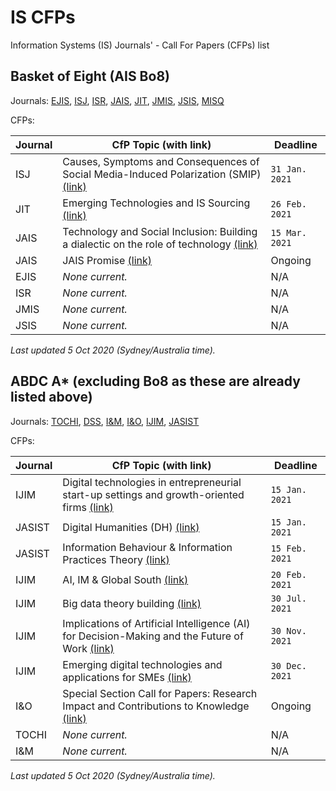 # IS CFPs
Information Systems (IS) Journals' - Call For Papers (CFPs) list

## Basket of Eight (AIS Bo8)

Journals: [EJIS](https://www.tandfonline.com/toc/tjis20/current), [ISJ](https://onlinelibrary.wiley.com/journal/13652575), [ISR](https://pubsonline.informs.org/journal/isre), [JAIS](https://aisel.aisnet.org/jais/), [JIT](https://journals.sagepub.com/home/jina), [JMIS](https://www.jmis-web.org/issues), [JSIS](https://www.journals.elsevier.com/the-journal-of-strategic-information-systems), [MISQ](https://www.misq.org/)

CFPs:

| Journal | CfP Topic (with link) | Deadline |
| - | - | - |
| ISJ | Causes, Symptoms and Consequences of Social Media-Induced Polarization (SMIP) [(link)](https://onlinelibrary.wiley.com/pb-assets/assets/13652575/ISJ_SMIP_CFP%20(002).pdf) | `31 Jan. 2021` |
| JIT | Emerging Technologies and IS Sourcing [(link)](https://journals.sagepub.com/pb-assets/cmscontent/JIT%20CFP%20SI%20Emerging%20Technologies%20IS%20Sourcing%20FINAL-1588000712277.pdf) | `26 Feb. 2021` |
| JAIS | Technology and Social Inclusion: Building a dialectic on the role of technology [(link)](https://aisel.aisnet.org/jais/SocialInclusionSI.pdf) | `15 Mar. 2021` |
| JAIS | JAIS Promise [(link)](https://aisel.aisnet.org/jais/JAISPromise.pdf) | Ongoing |
| EJIS | _None current._ | N/A |
| ISR | _None current._ | N/A |
| JMIS | _None current._ | N/A |
| JSIS | _None current._ | N/A |

_Last updated 5 Oct 2020 (Sydney/Australia time)._

## ABDC A* (excluding Bo8 as these are already listed above)

Journals: [TOCHI](https://dl.acm.org/journal/tochi), [DSS](https://www.journals.elsevier.com/decision-support-systems), [I&M](https://www.journals.elsevier.com/information-and-management), [I&O](https://www.journals.elsevier.com/information-and-organization), [IJIM](https://www.journals.elsevier.com/international-journal-of-information-management), [JASIST](https://asistdl.onlinelibrary.wiley.com/journal/23301643)

CFPs:

| Journal | CfP Topic (with link) | Deadline |
| - | - | - |
| IJIM | Digital technologies in entrepreneurial start-up settings and growth-oriented firms [(link)](https://www.journals.elsevier.com/international-journal-of-information-management/call-for-papers/understanding-the-use-of-digital-technologies) | `15 Jan. 2021` |
| JASIST | Digital Humanities (DH) [(link)](https://asistdl.onlinelibrary.wiley.com/pb-assets/assets/23301643/JASIST%20Special%20Issue%20CFP%20-%20Digital%20Humanities-1591714250357.pdf) | `15 Jan. 2021` |
| JASIST | Information Behaviour & Information Practices Theory [(link)](https://asistdl.onlinelibrary.wiley.com/pb-assets/assets/23301643/JASIST%20CFP%20-%20Info%20Behavior%20and%20Info%20Practice%20Theory-1593017023037.pdf) | `15 Feb. 2021` |
| IJIM | AI, IM & Global South [(link)](https://www.journals.elsevier.com/international-journal-of-information-management/call-for-papers/ai-enhanced-information-management-the-global-south) | `20 Feb. 2021` |
| IJIM | Big data theory building [(link)](https://www.journals.elsevier.com/international-journal-of-information-management/call-for-papers/big-data-theory-building) | `30 Jul. 2021` |
| IJIM | Implications of Artificial Intelligence (AI) for Decision-Making and the Future of Work [(link)](https://www.journals.elsevier.com/international-journal-of-information-management/call-for-papers/implications-of-artificial-intelligence-for-decision-making) | `30 Nov. 2021` |
| IJIM | Emerging digital technologies and applications for SMEs [(link)](https://www.journals.elsevier.com/international-journal-of-information-management/call-for-papers/emerging-digital-technologies-and-applications-for-smes) | `30 Dec. 2021` |
| I&O | Special Section Call for Papers: Research Impact and Contributions to Knowledge [(link)](https://www.journals.elsevier.com/information-and-organization/call-for-papers/special-section-call-for-papers-research-impact-and-contribt) | Ongoing |
| TOCHI | _None current._ | N/A |
| I&M | _None current._ | N/A |

_Last updated 5 Oct 2020 (Sydney/Australia time)._
